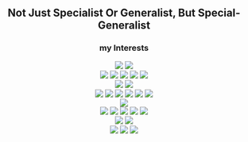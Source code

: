 <div align="center">

## Not Just Specialist Or Generalist, But Special-Generalist

### my Interests

<img src="https://img.shields.io/badge/Go-00ADD8?style=flat&logo=Go&logoColor=white"> <img src="https://img.shields.io/badge/PACKAGE ORIENTED DESIGN-466BB0?style=flat"> </br>
<img src="https://img.shields.io/badge/KUBERNETES-326CE5?style=flat&logo=kubernetes&logoColor=white"/> <img src="https://img.shields.io/badge/ISTIO-466BB0?style=flat&logo=istio&logoColor=white"/> <img src="https://img.shields.io/badge/ENVOY-AC6199?style=flat&logo=envoyproxy&logoColor=white"> <img src="https://img.shields.io/badge/DOCKER-2496ED?style=flat&logo=docker&logoColor=white"/> <img src="https://img.shields.io/badge/VAULT-FFEC6E?style=flat&logo=vault&logoColor=black"> </br>
<img src="https://img.shields.io/badge/TERRAFORM-844FBA?style=flat&logo=terraform&logoColor=white"/> <img src="https://img.shields.io/badge/HELM-0F1689?style=flat&logo=helm&logoColor=white"> </br>
<img src="https://img.shields.io/badge/JENKINS-D24939?style=flat&logo=jenkins&logoColor=white"/> <img src="https://img.shields.io/badge/ARGOCD-EF7B4D?style=flat&logo=argo&logoColor=white"/> <img src="https://img.shields.io/badge/KANIKO-FFA600?style=flat&logo=kaniko&logoColor=white"/> <img src="https://img.shields.io/badge/TRIVY-1904DA?style=flat&logo=trivy&logoColor=white"/> <img src="https://img.shields.io/badge/SONARQUBE-4E9BCD?style=flat&logo=sonarqube&logoColor=white"/> <img src="https://img.shields.io/badge/CYPRESS-17202C?style=flat&logo=cypress&logoColor=white"/> </br>
<img src="https://img.shields.io/badge/AWS-FF9900?style=flat&logo=Amazon&logoColor=white"> </br>
<img src="https://img.shields.io/badge/ELK STACK-005571?style=flat&logo=elasticstack&logoColor=white"> <img src="https://img.shields.io/badge/PROMETHEUS-E6522C?style=flat&logo=prometheus&logoColor=white"> <img src="https://img.shields.io/badge/GRAFANA-F46800?style=flat&logo=grafana&logoColor=white"> 
<img src="https://img.shields.io/badge/JAEGER-1071D3?style=flat&logo=joplin&logoColor=white"> <img src="https://img.shields.io/badge/DATADOG-632CA6?style=flat&logo=datadog&logoColor=white"> </br>
<img src="https://img.shields.io/badge/HAPROXY-2478CC?style=flat&logo=hetzner&logoColor=white"> <img src="https://img.shields.io/badge/NGINX-009639?style=flat&logo=nginx&logoColor=white"> </br>
<img src="https://img.shields.io/badge/MICROSERVICE ARCHITECTURE-466BB0?style=flat"> <img src="https://img.shields.io/badge/ZERO TRUST ARCHITECTURE-AC6199?style=flat">
<img src="https://img.shields.io/badge/CLOUD NATIVE-2496ED?style=flat"/>

</div>

